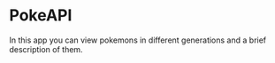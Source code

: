 # PokeAPI

In this app you can view pokemons in different generations and a brief description of them.
